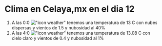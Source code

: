 # Clima en Celaya,mx en el dia 12

1. A las 0:0 !["icon weather"](http://openweathermap.org/img/w/03n.png) tenemos una temperatura de 13 C con nubes dispersas y  vientos de 1.5 y nubosidad al 40%
1. A las 4:0 !["icon weather"](http://openweathermap.org/img/w/01n.png) tenemos una temperatura de 13.08 C con cielo claro y  vientos de 0.4 y nubosidad al 1%
